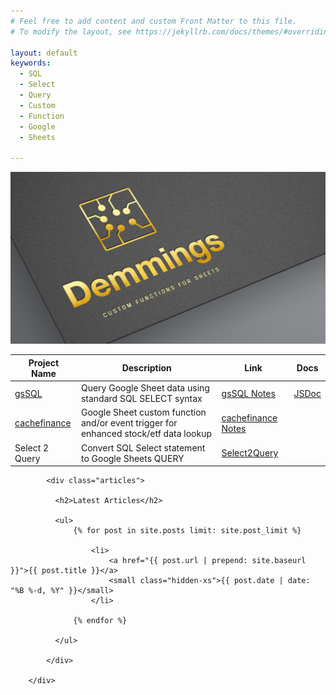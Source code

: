 ```yaml
---
# Feel free to add content and custom Front Matter to this file.
# To modify the layout, see https://jekyllrb.com/docs/themes/#overriding-theme-defaults

layout: default
keywords:
  - SQL
  - Select
  - Query
  - Custom
  - Function
  - Google
  - Sheets

---
```


![Demmings Logo](img/logo.png)

| Project Name | Description | Link | Docs |
| ------------ | ----------- | ---- | ---  |
| [gsSQL](https://github.com/demmings/gsSQL)  | Query Google Sheet data using standard SQL SELECT syntax |  [gsSQL Notes](/notes/gssql.markdown) | [JSDoc](/docs/gssql/index.html) |
| [cachefinance](https://github.com/demmings/cachefinance) | Google Sheet custom function and/or event trigger for enhanced stock/etf data lookup | [cachefinance Notes](/notes/cachefinance.markdown/) | |
| Select 2 Query | Convert SQL Select statement to Google Sheets QUERY | [Select2Query](/notes/select2query.markdown/) | |

<div class="col-md-12 main content-panel">

            <div class="articles">

              <h2>Latest Articles</h2>

              <ul>
                  {% for post in site.posts limit: site.post_limit %}

                      <li>
                          <a href="{{ post.url | prepend: site.baseurl }}">{{ post.title }}</a>
                          <small class="hidden-xs">{{ post.date | date: "%B %-d, %Y" }}</small>
                      </li>

                  {% endfor %}
                  
              </ul>

            </div>

        </div>